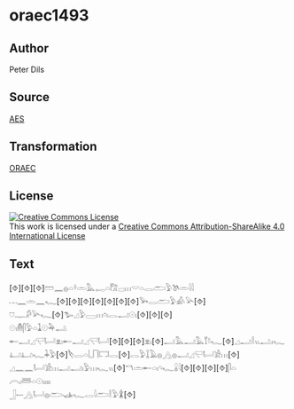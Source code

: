 # oraec1493

## Author

Peter Dils

## Source

[AES](https://github.com/simondschweitzer/aes)

## Transformation

[ORAEC](https://oraec.github.io/)

## License

<a rel="license" href="http://creativecommons.org/licenses/by-sa/4.0/"><img alt="Creative Commons License" style="border-width:0" src="https://i.creativecommons.org/l/by-sa/4.0/88x31.png" /></a><br />This work is licensed under a <a rel="license" href="http://creativecommons.org/licenses/by-sa/4.0/">Creative Commons Attribution-ShareAlike 4.0 International License</a>

## Text

[⯑][⯑][⯑]𓏠𓈖𓐍𓏏𓍊𓏛𓅓𓉻𓏏𓀗𓊌𓏥𓎟𓏏𓂋𓂧𓅱𓌗𓏛𓇋𓇋<br>
𓐖𓈖𓏛𓈖𓆑[⯑][⯑][⯑][⯑][⯑][⯑][⯑]𓅨𓂋𓂧𓅱𓀉𓅪[⯑]<br>
𓈞𓊃𓀔𓅪𓆑[⯑]𓅧𓈎𓅱𓈀𓏥𓏌𓏤𓂋𓂝𓇳𓏤[⯑][⯑][⯑]<br>
𓇳𓏤𓄟𓋴𓅱𓏏𓍞𓇳𓅆𓂢<br>
𓄡𓂝𓈎𓍜𓂡𓁷𓏤𓄡𓂝𓈎𓍜𓂡[⯑][⯑][⯑]𓁷𓏤[⯑]𓂝𓅓𓂝𓅓𓄈𓍱𓆑[⯑]𓈎𓂝𓎛𓏭𓂢𓏤𓆑<br>
𓂞𓂞𓆑𓇓𓅱[⯑]𓌸𓂋𓏏𓉕𓉐𓂋[⯑]𓂋𓅱𓆼𓄿𓐍𓂻𓐍𓂝𓈎𓍜𓂡𓀀𓏥[⯑]<br>
𓈎𓈖𓈖𓂡𓀀𓏥𓂝𓂝𓏤𓅱𓏥𓆑𓏭[⯑]𓎔𓏛𓄡𓏏𓏤𓄹𓆑𓏇𓇋[⯑][⯑][⯑][⯑]𓋴𓏏<br>
𓇹𓏤𓆷𓏏𓇳𓏤𓏤𓏤𓏤𓏤<br>
𓃀𓍿𓂻𓂡𓐍𓂧𓊛𓆑𓂋𓇋𓂧𓎛𓅱𓇇[⯑]<br>
